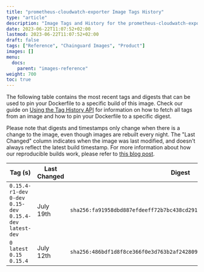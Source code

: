 ```yaml
---
title: "prometheus-cloudwatch-exporter Image Tags History"
type: "article"
description: "Image Tags and History for the prometheus-cloudwatch-exporter Chainguard Image"
date: 2023-06-22T11:07:52+02:00
lastmod: 2023-06-22T11:07:52+02:00
draft: false
tags: ["Reference", "Chainguard Images", "Product"]
images: []
menu:
  docs:
    parent: "images-reference"
weight: 700
toc: true
---
```


The following table contains the most recent tags and digests that can be used to pin your Dockerfile to a specific build of this image. Check our guide on [Using the Tag History API](/chainguard/chainguard-images/using-the-tag-history-api/) for information on how to fetch all tags from an image and how to pin your Dockerfile to a specific digest.

Please note that digests and timestamps only change when there is a change to the image, even though images are rebuilt every night. The "Last Changed" column indicates when the image was last modified, and doesn't always reflect the latest build timestamp. For more information about how our reproducible builds work, please refer to [this blog post](https://www.chainguard.dev/unchained/reproducing-chainguards-reproducible-image-builds).

| Tag (s)                                                       | Last Changed | Digest                                                                    |
|---------------------------------------------------------------|--------------|---------------------------------------------------------------------------|
|  `0.15.4-r1-dev` `0-dev` `0.15-dev` `0.15.4-dev` `latest-dev` | July 19th    | `sha256:fa91958dbd887efdeeff72b7bc438cd291c3a8f2a6135d8f12b1fb22557cae07` |
|  `0` `latest` `0.15` `0.15.4`                                 | July 12th    | `sha256:486bdf1d8f8ce366f0e3d763b2af2428094091b13c208dc5b04f3ee6fcfa4109` |
